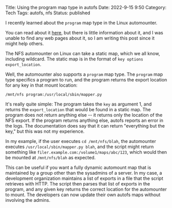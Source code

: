 Title: Using the program map type in autofs
Date: 2022-9-15 9:50
Category: Tech
Tags: autofs, nfs
Status: published

I recently learned about the `program` map type in the Linux automounter.

You can read about it [here](https://man.cx/auto.master#heading3), but there is little information about it,
and I was unable to find any web pages about it, so I am writing this post since it might help others.

The NFS automounter on Linux can take a static map, which we all know, including wildcard.  The static map
is in the format of `key options export_location`.

Well, the automounter also supports a `program` map type.  The `program` map type specifics a program to run,
and the program returns the export location for any key in that mount location:

    /mnt/nfs program:/usr/local/sbin/mapper.py

It's really quite simple: The program takes the `key` as argument 1, and returns the `export_location` that
would be found in a static map.  The program does not return anything else -- it returns only the location of
the NFS export.  If the program returns anything else, autofs reports an error in the logs.  The documentation
does say that it can return "everything but the key," but this was not my experience.

In my example, if the user executes `cd /mnt/nfs/blah`, the automounter executes `/usr/local/sbin/mapper.py blah`,
and the script might return something like `filer.example.com:/volume1/maps/abc/123`, which would then be mounted
at `/mnt/nfs/blah` as expected.

This can be useful if you want a fully dynamic automount map that is maintained by a group other than the sysadmins
of a server.  In my case, a development organization maintains a list of exports in a file that the script retrieves
with HTTP.  The script then parses that list of exports in the program, and any given key returns the correct location for the
automounter to mount.  The developers can now update their own autofs maps without involving the admins.
